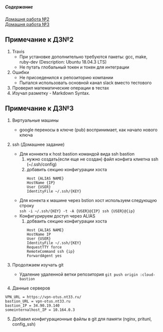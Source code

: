 ##### Содержание 
[Домашня работа №2](#HW2)    
[Домашня работа №3](#HW3)    



<a name="HW2"></a>
## Примечание к ДЗ№2
1. Travis
    - При установке дополнительно требуются пакеты: gcc, make, ruby-dev (Description: Ubuntu 18.04.3 LTS)
    - Не путать глобальный токен и токен для интеграции
2. Ошибки
    - Не присоеденился к репозиторию компании
    - Пытался использовать основной канал slack вместо тестового
3. Проверил математические операции в тестах
4. Изучал разметку - Markdown Syntax.

<a name="HW3"></a>
## Примечание к ДЗ№3

1. Виртуальные машины
   - google переносы в ключе (pub) воспринимает, как начало нового ключа
2. ssh (Домашнее задание)
   - Для коннекта к host bastion командой вида ssh bastion
     1. нужно создать(если еще не создан) файл конфига клиетна ssh (~/.ssh/config)
     2. добавить секцию конфигурации хоста  
        ```
        Host {ALIAS NAME}
	    HostName {IP}
	    User {USER}
	    IdentityFile ~/.ssh/{KEY}
        ```
   - Для конекта к машине через bstion хост используем следующую строку   
     `ssh -i ~/.ssh/{KEY} -t -A {USER}@{IP} ssh {USER}@{ip}`
   - Конфигурируем  доступ через ALIAS
     1. добваить секцию конфигурации хоста 
        ```
	    Host {ALIAS NAME}
		HostName IP
		User {USER}
		IdentityFile ~/.ssh/{KEY}
		RequestTTY force
		RemoteCommand ssh {ip}
		ForwardAgent yes
        ```
3. Продолжаем изучать git
   - Удаление удаленной ветки репозитория
     `git push origin :cloud-bastion`

4. Данные серверов
```
VPN_URL = https://vpn-otus.nt33.ru/
bastion_URL = vpn-otus.nt33.ru
bastion_IP = 34.90.19.140
someinternalhost_IP = 10.164.0.3
```
5. Добавил конфигурационные файлы в git для памяти (nginx, pritunl, config_ssh)